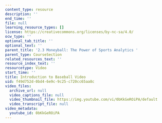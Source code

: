 ```yaml
---
content_type: resource
description: ''
end_time: ''
file: null
learning_resource_types: []
license: https://creativecommons.org/licenses/by-nc-sa/4.0/
ocw_type: ''
optional_tab_title: ''
optional_text: ''
parent_title: '2.3 Moneyball: The Power of Sports Analytics '
parent_type: CourseSection
related_resources_text: ''
resource_index_text: ''
resourcetype: Video
start_time: ''
title: Introduction to Baseball Video
uid: f49d752d-0bd4-6e9c-9c25-c720cc65aa8c
video_files:
  archive_url: null
  video_captions_file: null
  video_thumbnail_file: https://img.youtube.com/vi/0bKkGeROiPA/default.jpg
  video_transcript_file: null
video_metadata:
  youtube_id: 0bKkGeROiPA
---
```

